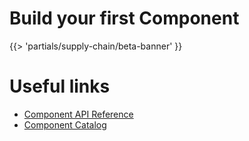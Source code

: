 # Build your first Component

{{> 'partials/supply-chain/beta-banner' }}


[//]: # (Keep this section at the bottom of the doc)
# Useful links

* [Component API Reference](../../reference/api/component.hbs.md)
* [Component Catalog](../../reference/catalog/about.hbs.md)